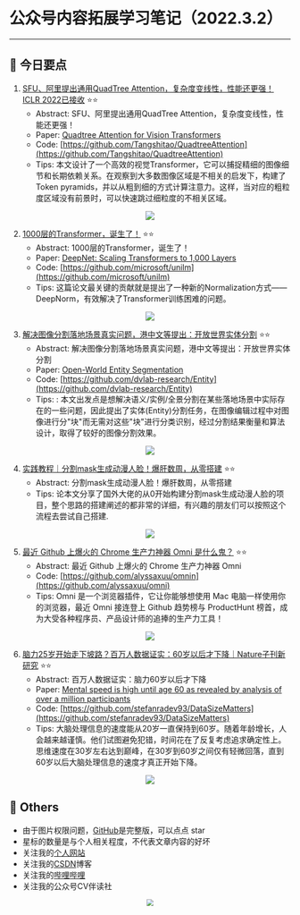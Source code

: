 # 公众号内容拓展学习笔记（2022.3.2）

------



## :paperclip:  今日要点

1. [SFU、阿里提出通用QuadTree Attention，复杂度变线性，性能还更强！ICLR 2022已接收](https://mp.weixin.qq.com/s/GNNcOcTC0WddrhJi7afPSA)         :star::star:
   - Abstract: SFU、阿里提出通用QuadTree Attention，复杂度变线性，性能还更强！
   - Paper: [Quadtree Attention for Vision Transformers](https://openreview.net/forum?id=fR-EnKWL_Zb)
   - Code: [https://github.com/Tangshitao/QuadtreeAttention](https://github.com/Tangshitao/QuadtreeAttention)
   - Tips:  本文设计了一个高效的视觉Transformer，它可以捕捉精细的图像细节和长期依赖关系。在观察到大多数图像区域是不相关的启发下，构建了Token pyramids，并以从粗到细的方式计算注意力。这样，当对应的粗粒度区域没有前景时，可以快速跳过细粒度的不相关区域。

<div align=center><img src="https://mmbiz.qpic.cn/mmbiz_png/5ooHoYt0tglKibodsHREJCyDnTSkZkH5Bkj0tdls0CnIPLibB1fqolew6cbN6bPfzKanqfjbiay7ZiaBygvevIUheA/640?wx_fmt=png&wxfrom=5&wx_lazy=1&wx_co=1" style='zoom:100%'>
</div>


2. [1000层的Transformer，诞生了！](https://mp.weixin.qq.com/s/Ke8_go0wReLMejhJolnd9Q)       :star::star:
   - Abstract: 1000层的Transformer，诞生了！
   - Paper: [DeepNet: Scaling Transformers to 1,000 Layers](https://arxiv.org/pdf/2203.00555.pdf)
   - Code: [https://github.com/microsoft/unilm](https://github.com/microsoft/unilm)
   - Tips: 这篇论文最关键的贡献就是提出了一种新的Normalization方式——DeepNorm，有效解决了Transformer训练困难的问题。

<div align=center><img src="https://mmbiz.qpic.cn/mmbiz_png/5fknb41ib9qFXgia11bTu5S3ziaOOQ45efTjvqGsnJTE4eS8S20NRLvpMK0zaeF2e4mZriagQ7aP51OLyBgR9qTI5g/640?wx_fmt=png&wxfrom=5&wx_lazy=1&wx_co=1" style='zoom:100%'>
</div>

3. [解决图像分割落地场景真实问题，港中文等提出：开放世界实体分割](https://mp.weixin.qq.com/s/yiaAUCfEEjLXozWV6S9NKg)       :star::star:
   - Abstract: 解决图像分割落地场景真实问题，港中文等提出：开放世界实体分割
   - Paper: [Open-World Entity Segmentation](https://arxiv.org/abs/2107.14228)
   - Code: [https://github.com/dvlab-research/Entity](https://github.com/dvlab-research/Entity)
   - Tips: : 本文出发点是想解决语义/实例/全景分割在某些落地场景中实际存在的一些问题，因此提出了实体(Entity)分割任务，在图像编辑过程中对图像进行分"块"而无需对这些"块"进行分类识别，经过分割结果衡量和算法设计，取得了较好的图像分割效果。
<div align=center><img src="https://mmbiz.qpic.cn/sz_mmbiz_jpg/gYUsOT36vfptGPkicu977zX1Qs7iaPQODyuRPE4p0k7JicP0yNKQngDoiaep3x29qFANiblLMuGA8bLph03JsicJJw0Q/640?wx_fmt=jpeg&wxfrom=5&wx_lazy=1&wx_co=1" style='zoom:100%'>
</div>

4. [实践教程｜分割mask生成动漫人脸！爆肝数周，从零搭建](https://mp.weixin.qq.com/s/IGacYvj0yGW8C3nAua54uQ)       :star::star:
   - Abstract: 分割mask生成动漫人脸！爆肝数周，从零搭建
   - Tips: 论本文分享了国外大佬的从0开始构建分割mask生成动漫人脸的项目，整个思路的搭建阐述的都非常的详细，有兴趣的朋友们可以按照这个流程去尝试自己搭建.

<div align=center><img src="https://mmbiz.qpic.cn/mmbiz_png/7jnsg27ZEVEVhQY9pclicI6dibzJCsNggbwvIh2LKzeoKQCxManolLOzOZWZK7Nk8hBnzkdcSckWq9UuAtphXX7g/640?wx_fmt=png&wxfrom=5&wx_lazy=1&wx_co=1" style='zoom:100%'>
</div>

5. [最近 Github 上爆火的 Chrome 生产力神器 Omni 是什么鬼？](https://mp.weixin.qq.com/s/gbaje_ZkicVWXXbcoXc6Lg)       :star::star:
   - Abstract: 最近 Github 上爆火的 Chrome 生产力神器 Omni 
   - Code: [https://github.com/alyssaxuu/omnin](https://github.com/alyssaxuu/omni)
   - Tips: Omni 是一个浏览器插件，它让你能够想使用 Mac 电脑一样使用你的浏览器，最近 Omni 接连登上 Github 趋势榜与 ProductHunt 榜首，成为大受各种程序员、产品设计师的追捧的生产力工具！

<div align=center><img src="https://mmbiz.qpic.cn/mmbiz_png/YmT5bQSrMy3UOmNgcNPlbq9oOfX8A7N2c5sRG9dtUyWb7dbLgj41ZwYcSs8sVPwTibH1MZorf7U5kddpdcw0IvA/640?wx_fmt=png&wxfrom=5&wx_lazy=1&wx_co=1" style='zoom:100%'>
</div>



6. [脑力25岁开始走下坡路？百万人数据证实：60岁以后才下降｜Nature子刊新研究](https://mp.weixin.qq.com/s/OuJ3CaM56qQsJPNujta_4A)       :star::star:
   - Abstract: 百万人数据证实：脑力60岁以后才下降
   - Paper: [Mental speed is high until age 60 as revealed by analysis of over a million participants](https://www.nature.com/articles/s41562-021-01282-7)
   - Code: [https://github.com/stefanradev93/DataSizeMatters](https://github.com/stefanradev93/DataSizeMatters)
   - Tips: 大脑处理信息的速度能从20岁一直保持到60岁。随着年龄增长，人会越来越谨慎。他们试图避免犯错，时间花在了反复考虑追求确定性上。思维速度在30岁左右达到巅峰，在30岁到60岁之间仅有轻微回落，直到60岁以后大脑处理信息的速度才真正开始下降。

<div align=center><img src="https://mmbiz.qpic.cn/mmbiz_png/YicUhk5aAGtAKHQPnbLqbjH3OJtBNhYdXiasJfzzicG4kKg0FfhwNeicXrHleLVsdXickG9uLcbeJQsQnTOn0dtOXCw/640?wx_fmt=png&wxfrom=5&wx_lazy=1&wx_co=1" style='zoom:100%'>
</div>




## :paperclip:  Others

- 由于图片权限问题，[GitHub](https://github.com/xiaoxuebajie/dairly_learning)是完整版，可以点点 star
- 星标的数量是与个人相关程度，不代表文章内容的好坏
- 关注我的[个人网站](http://www.cvbds.cn/)
- 关注我的[CSDN](https://blog.csdn.net/xiaoxuebajie)博客
- 关注我的[哔哩哔哩](https://space.bilibili.com/424394389)
- 关注我的公众号CV伴读社

<div align=center><img src="https://img-blog.csdnimg.cn/202005031406335.jpg" style='zoom:80%'>
</div>